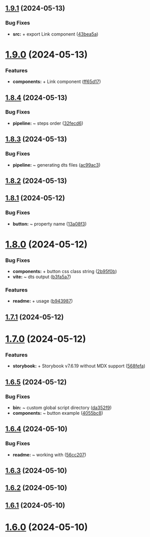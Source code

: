 ## [1.9.1](https://github.com/dark-kitt/vue-ts-kitt/compare/v1.9.0...v1.9.1) (2024-05-13)


### Bug Fixes

* **src:** + export Link component ([43bea5a](https://github.com/dark-kitt/vue-ts-kitt/commit/43bea5a583dd2dde0578ee6357eb206c602b39e8))

# [1.9.0](https://github.com/dark-kitt/vue-ts-kitt/compare/v1.8.4...v1.9.0) (2024-05-13)


### Features

* **components:** + Link component ([ff65d17](https://github.com/dark-kitt/vue-ts-kitt/commit/ff65d17f0ada76fc2873bbd75ba4e1550a022552))

## [1.8.4](https://github.com/dark-kitt/vue-ts-kitt/compare/v1.8.3...v1.8.4) (2024-05-13)


### Bug Fixes

* **pipeline:** ~ steps order ([32fecd6](https://github.com/dark-kitt/vue-ts-kitt/commit/32fecd6e09f985231c8d52945ee669d6c0acb6f6))

## [1.8.3](https://github.com/dark-kitt/vue-ts-kitt/compare/v1.8.2...v1.8.3) (2024-05-13)


### Bug Fixes

* **pipeline:** ~ generating dts files ([ac99ac3](https://github.com/dark-kitt/vue-ts-kitt/commit/ac99ac3c9ba4dc6a8944f527282ca2c86394074b))

## [1.8.2](https://github.com/dark-kitt/vue-ts-kitt/compare/v1.8.1...v1.8.2) (2024-05-13)

## [1.8.1](https://github.com/dark-kitt/vue-ts-kitt/compare/v1.8.0...v1.8.1) (2024-05-12)


### Bug Fixes

* **button:** ~ property name ([13a08f3](https://github.com/dark-kitt/vue-ts-kitt/commit/13a08f30ef0bc7e6a2bce165f27a045f674fd75d))

# [1.8.0](https://github.com/dark-kitt/vue-ts-kitt/compare/v1.7.1...v1.8.0) (2024-05-12)


### Bug Fixes

* **components:** + button css class string ([2b95f0b](https://github.com/dark-kitt/vue-ts-kitt/commit/2b95f0bbf58abd03bf70c42f1eaaf5e353feb5bf))
* **vite:** ~ dts output ([b3fa5a7](https://github.com/dark-kitt/vue-ts-kitt/commit/b3fa5a7a78052c4d431130183892c0d1b35fb695))


### Features

* **readme:** + usage ([b943987](https://github.com/dark-kitt/vue-ts-kitt/commit/b943987e89a9786d6623da6396d977e1e2d8dc19))

## [1.7.1](https://github.com/dark-kitt/vue-ts-kitt/compare/v1.7.0...v1.7.1) (2024-05-12)

# [1.7.0](https://github.com/dark-kitt/vue-ts-kitt/compare/v1.6.5...v1.7.0) (2024-05-12)


### Features

* **storybook:** + Storybook v7.6.19 without MDX support ([568fefa](https://github.com/dark-kitt/vue-ts-kitt/commit/568fefab355d58212d3634fc1d1cfa681370d630))

## [1.6.5](https://github.com/dark-kitt/vue-ts-kitt/compare/v1.6.4...v1.6.5) (2024-05-12)


### Bug Fixes

* **bin:** ~ custom global script directory ([da352f9](https://github.com/dark-kitt/vue-ts-kitt/commit/da352f97a8f9b6bd1db5664b653a358dd1710230))
* **components:** ~ button example ([4055bc8](https://github.com/dark-kitt/vue-ts-kitt/commit/4055bc8b8d3e076c271ef2bef879c536c2c73067))

## [1.6.4](https://github.com/dark-kitt/vue-ts-kitt/compare/v1.6.3...v1.6.4) (2024-05-10)


### Bug Fixes

* **readme:** ~ working with ([56cc207](https://github.com/dark-kitt/vue-ts-kitt/commit/56cc207c3cfcb92770ac31f7a6d3abc1a770b13e))

## [1.6.3](https://github.com/dark-kitt/vue-ts-kitt/compare/v1.6.2...v1.6.3) (2024-05-10)

## [1.6.2](https://github.com/dark-kitt/vue-ts-kitt/compare/v1.6.1...v1.6.2) (2024-05-10)

## [1.6.1](https://github.com/dark-kitt/vue-ts-kitt/compare/v1.6.0...v1.6.1) (2024-05-10)

# [1.6.0](https://github.com/dark-kitt/vue-ts-kitt/compare/v1.5.11...v1.6.0) (2024-05-10)
